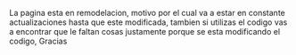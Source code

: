 La pagina esta en remodelacion, motivo por el cual va a estar en constante actualizaciones hasta que este modificada, tambien si utilizas el codigo vas a encontrar que le faltan cosas justamente porque se esta modificando el codigo, Gracias 
